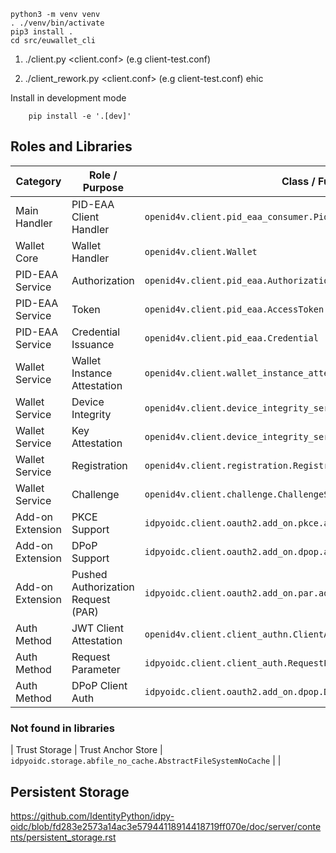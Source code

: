     python3 -m venv venv
    . ./venv/bin/activate
    pip3 install .
    cd src/euwallet_cli
1) ./client.py <client.conf> (e.g client-test.conf)

2) ./client_rework.py <client.conf> (e.g client-test.conf) ehic



Install in development mode
        
        pip install -e '.[dev]' 
 



## Roles and Libraries 

| Category                | Role / Purpose                            | Class / Function                                                     | GitHub Link |
|-------------------------|-------------------------------------------|----------------------------------------------------------------------|-------------|
| Main Handler            | PID-EAA Client Handler                    | `openid4v.client.pid_eaa_consumer.PidEaaHandler`                     | [Source](https://github.com/SUNET/openid4v/blob/main/src/openid4v/client/pid_eaa_consumer.py) |
| Wallet Core             | Wallet Handler                            | `openid4v.client.Wallet`                                             | [Source](https://github.com/SUNET/openid4v/blob/main/src/openid4v/client/wallet.py) |
| PID-EAA Service         | Authorization                             | `openid4v.client.pid_eaa.Authorization`                              | [Source](https://github.com/SUNET/openid4v/blob/main/src/openid4v/client/pid_eaa.py) |
| PID-EAA Service         | Token                                     | `openid4v.client.pid_eaa.AccessToken`                                | [Source](https://github.com/SUNET/openid4v/blob/main/src/openid4v/client/pid_eaa.py) |
| PID-EAA Service         | Credential Issuance                       | `openid4v.client.pid_eaa.Credential`                                 | [Source](https://github.com/SUNET/openid4v/blob/main/src/openid4v/client/pid_eaa.py) |
| Wallet Service          | Wallet Instance Attestation               | `openid4v.client.wallet_instance_attestation.WalletInstanceAttestation` | [Source](https://github.com/SUNET/openid4v/blob/main/src/openid4v/client/wallet_instance_attestation.py) |
| Wallet Service          | Device Integrity                          | `openid4v.client.device_integrity_service.IntegrityService`          | [Source](https://github.com/SUNET/openid4v/blob/main/src/openid4v/client/device_integrity_service.py) |
| Wallet Service          | Key Attestation                           | `openid4v.client.device_integrity_service.KeyAttestationService`     | [Source](https://github.com/SUNET/openid4v/blob/main/src/openid4v/client/device_integrity_service.py) |
| Wallet Service          | Registration                              | `openid4v.client.registration.RegistrationService`                   | [Source](https://github.com/SUNET/openid4v/blob/main/src/openid4v/client/registration.py) |
| Wallet Service          | Challenge                                 | `openid4v.client.challenge.ChallengeService`                         | [Source](https://github.com/SUNET/openid4v/blob/main/src/openid4v/client/challenge.py) |
| Add-on Extension        | PKCE Support                              | `idpyoidc.client.oauth2.add_on.pkce.add_support`                     | [Source](https://github.com/IdentityPython/idpy-oidc/blob/main/src/idpyoidc/client/oauth2/add_on/pkce.py) |
| Add-on Extension        | DPoP Support                              | `idpyoidc.client.oauth2.add_on.dpop.add_support`                     | [Source](https://github.com/IdentityPython/idpy-oidc/blob/fd283e2573a14ac3e57944118914418719ff070e/src/idpyoidc/client/oauth2/add_on/dpop.py) |
| Add-on Extension        | Pushed Authorization Request (PAR)        | `idpyoidc.client.oauth2.add_on.par.add_support`                      | [Source](https://github.com/IdentityPython/idpy-oidc/blob/fd283e2573a14ac3e57944118914418719ff070e/src/idpyoidc/client/oauth2/add_on/par.py) |
| Auth Method             | JWT Client Attestation                    | `openid4v.client.client_authn.ClientAuthenticationAttestation`       | [Source](https://github.com/SUNET/openid4v/blob/main/src/openid4v/client/client_authn.py) |
| Auth Method             | Request Parameter                         | `idpyoidc.client.client_auth.RequestParam`                           | [Source](https://github.com/IdentityPython/idpy-oidc/blob/fd283e2573a14ac3e57944118914418719ff070e/src/idpyoidc/server/client_authn.py) |
| Auth Method             | DPoP Client Auth                          | `idpyoidc.client.oauth2.add_on.dpop.DPoPClientAuth`                  | [Source](https://github.com/IdentityPython/idpy-oidc/blob/fd283e2573a14ac3e57944118914418719ff070e/src/idpyoidc/client/oauth2/add_on/dpop.py) |

### Not found in libraries 
| Trust Storage           | Trust Anchor Store                        | `idpyoidc.storage.abfile_no_cache.AbstractFileSystemNoCache`         | |





## Persistent Storage 

https://github.com/IdentityPython/idpy-oidc/blob/fd283e2573a14ac3e57944118914418719ff070e/doc/server/contents/persistent_storage.rst
